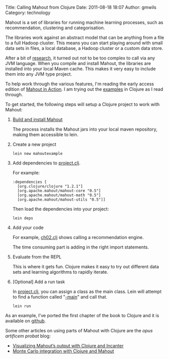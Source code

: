 Title: Calling Mahout from Clojure
Date: 2011-08-18 18:07
Author: gmwils
Category: technology

Mahout is a set of libraries for running machine learning processes,
such as recommendation, clustering and categorisation.

The libraries work against an abstract model that can be anything from a
file to a full Hadoop cluster. This means you can start playing around
with small data sets in files, a local database, a Hadoop cluster or a
custom data store.

After a bit of [research][], it turned out not to be too complex to call
via any JVM language. When you compile and install Mahout, the libraries
are installed into your local Maven cache. This makes it very easy to
include them into any JVM type project.

To help work through the various features, I'm reading the early access
edition of [Mahout in Action][]. I am trying out the [examples][] in
Clojure as I read through.

To get started, the following steps will setup a Clojure project to work
with Mahout:

1.  [Build and install Mahout][]

    The process installs the Mahout jars into your local maven
    repository, making them accessible to lein.

2.  Create a new project

        lein new mahoutexample

3.  Add dependencies to [project.clj][].

    For example:

        :dependencies [
          [org.clojure/clojure "1.2.1"]
          [org.apache.mahout/mahout-core "0.5"]
          [org.apache.mahout/mahout-math "0.5"]
          [org.apache.mahout/mahout-utils "0.5"]]

    Then load the dependencies into your project:

        lein deps

4.  Add your code

    For example, [ch02.clj][] shows calling a recommendation engine.

    The time consuming part is adding in the right import statements.

5.  Evaluate from the REPL

    This is where it gets fun. Clojure makes it easy to try out
    different data sets and learning algorithms to rapidly iterate.

6.  [Optional] Add a run task

    In [project.clj][], you can assign a class as the main class. Lein
    will attempt to find a function called "[-main][]" and call that.

        lein run


As an example, I've ported the first chapter of the book to Clojure and
it is available on [github][].

Some other articles on using parts of Mahout with Clojure are the *opus
artificem probat* blog:

-   [Visualizing Mahout’s output with Clojure and Incanter][]
-   [Monte Carlo integration with Clojure and Mahout][]

  [research]: http://groups.google.com/group/clojure/browse_thread/thread/6e01fd108c32d701?pli=1
  [Mahout in Action]: http://www.manning.com/owen/
  [examples]: http://www.manning.com/owen/MIA_Recommender_code_archive.zip
  [Build and install Mahout]: https://cwiki.apache.org/MAHOUT/buildingmahout.html
  [project.clj]: https://github.com/gmwils/mahoutinaction/blob/master/project.clj
  [ch02.clj]: https://github.com/gmwils/mahoutinaction/blob/master/src/mahoutinaction/ch02.clj
  [-main]: https://github.com/gmwils/mahoutinaction/blob/master/src/mahoutinaction/core.clj#L12
  [github]: https://github.com/gmwils/mahoutinaction
  [Visualizing Mahout’s output with Clojure and Incanter]: http://antoniogarrote.wordpress.com/2011/05/08/visualizing-mahouts-output-with-clojure-and-incanter/
  [Monte Carlo integration with Clojure and Mahout]: http://antoniogarrote.wordpress.com/2011/06/26/monte-carlo-integration-with-clojure-and-mahout/
